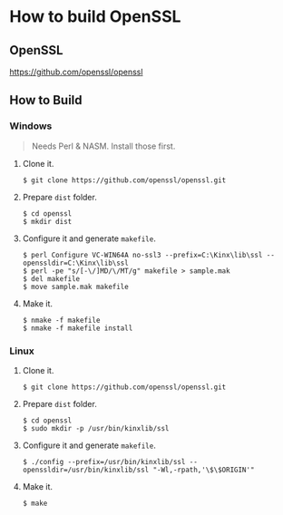 # How to build OpenSSL

## OpenSSL

https://github.com/openssl/openssl

## How to Build

### Windows

> Needs Perl & NASM. Install those first.

1. Clone it.
    ```
    $ git clone https://github.com/openssl/openssl.git
    ```
2. Prepare `dist` folder.
    ```
    $ cd openssl
    $ mkdir dist
    ```
3. Configure it and generate `makefile`.
    ```
    $ perl Configure VC-WIN64A no-ssl3 --prefix=C:\Kinx\lib\ssl --openssldir=C:\Kinx\lib\ssl
    $ perl -pe "s/[-\/]MD/\/MT/g" makefile > sample.mak
    $ del makefile
    $ move sample.mak makefile
    ```
4. Make it.
    ```
    $ nmake -f makefile
    $ nmake -f makefile install
    ```

### Linux

1. Clone it.
    ```
    $ git clone https://github.com/openssl/openssl.git
    ```
2. Prepare `dist` folder.
    ```
    $ cd openssl
    $ sudo mkdir -p /usr/bin/kinxlib/ssl
    ```
3. Configure it and generate `makefile`.
    ```
    $ ./config --prefix=/usr/bin/kinxlib/ssl --openssldir=/usr/bin/kinxlib/ssl "-Wl,-rpath,'\$\$ORIGIN'"
    ```
4. Make it.
    ```
    $ make
    ```
